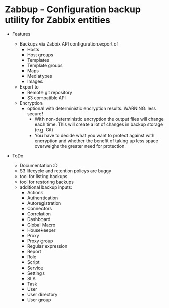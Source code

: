 # Zabbup - Configuration backup utility for Zabbix entities

* Features
  * Backups via Zabbix API configuration.export of
    * Hosts
    * Host groups
    * Templates
    * Template groups
    * Maps
    * Mediatypes
    * Images
  * Export to
    * Remote git repository
    * S3 compatible API
  * Encryption
    * optional with deterministic encryption results. WARNING: less secure!
      * With non-deterministic encryption the output files will change each time. This will create a lot of changes in backup storage (e.g. Git)
      * You have to decide what you want to protect against with encryption and whether the benefit of taking up less space overweighs the greater need for protection.

* ToDo
  * Documentation :D
  * S3 lifecycle and retention policys are buggy
  * tool for listing backups
  * tool for restoring backups
  * additional backup inputs:
    * Actions
    * Authentication
    * Autoregistration
    * Connectors
    * Correlation
    * Dashboard
    * Global Macro
    * Housekeeper
    * Proxy
    * Proxy group
    * Regular expression
    * Report
    * Role
    * Script
    * Service
    * Settings
    * SLA
    * Task
    * User
    * User directory
    * User group
